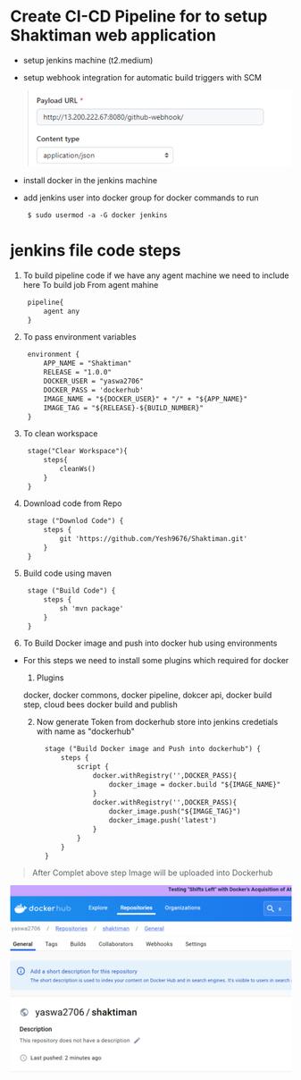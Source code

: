 # Create CI-CD Pipeline for to setup Shaktiman web application 

- setup jenkins machine (t2.medium)
 - setup webhook integration for automatic build triggers with SCM 
    
    ![Alt text](images/image.png)

 - install docker in the jenkins machine  
 - add jenkins user into docker group for docker commands to run 
    
        $ sudo usermod -a -G docker jenkins

# jenkins file code steps

1. To build pipeline code if we have any agent machine we need to include here To build job From agent mahine

        pipeline{
            agent any
        }

2. To pass environment variables 

        environment {
            APP_NAME = "Shaktiman"
            RELEASE = "1.0.0"
            DOCKER_USER = "yaswa2706"
            DOCKER_PASS = 'dockerhub'
            IMAGE_NAME = "${DOCKER_USER}" + "/" + "${APP_NAME}"
            IMAGE_TAG = "${RELEASE}-${BUILD_NUMBER}"
        }

3. To clean workspace 


        stage("Clear Workspace"){
            steps{
                cleanWs()
            }
        }

4. Download code from Repo 

        stage ("Downlod Code") {
            steps {
                git 'https://github.com/Yesh9676/Shaktiman.git'
            }
        }

5. Build code using maven 

        stage ("Build Code") {
            steps {
                sh 'mvn package'
            }
        }

6. To Build Docker image and push into docker hub using environments 
 - For this steps we need to install some plugins which required for docker
   
   1. Plugins

   docker, docker commons, docker pipeline, dokcer api, docker build step, cloud bees docker build and publish

   2. Now generate Token from dockerhub store into jenkins credetials with name as "dockerhub"  

  
            stage ("Build Docker image and Push into dockerhub") {
                steps {
                    script {
                        docker.withRegistry('',DOCKER_PASS){
                            docker_image = docker.build "${IMAGE_NAME}"
                        }
                        docker.withRegistry('',DOCKER_PASS){
                            docker_image.push("${IMAGE_TAG}")
                            docker_image.push('latest')
                        }
                    }
                }
            }

> After Complet above step Image will be uploaded into Dockerhub

![Alt text](images/image-1.png)